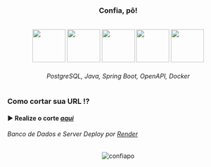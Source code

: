 <h3 align="center">Confia, pô!</h3>

<br>

<div align="center">

<img width="75px" height="75px" src="https://github.com/lucas-adm/one-challenge-springboot-forum/assets/118030896/963da4e2-d3ff-4de2-902c-14308618c84e">
<img width="75px" height="75px" src="https://github.com/lucas-adm/one-challenge-springboot-forum/assets/118030896/92fc976d-58fa-40b1-bf2e-6769f63831ad">
<img width="75px" height="75px" src="https://github.com/lucas-adm/one-challenge-springboot-hotel/assets/118030896/ba256dce-7970-404f-8ebc-93e482480e77">
<img width="75px" height="75px" src="https://cdn.jsdelivr.net/gh/devicons/devicon@latest/icons/openapi/openapi-original.svg" />
<img width="75px" height="75px" src="https://github.com/lucas-adm/one-challenge-springboot-hotel/assets/118030896/498fd551-bb05-4d22-8560-a14b3f1d076c">

###### *PostgreSQL, Java, Spring Boot, OpenAPI, Docker*

#

</div>

### Como cortar sua URL ⁉

#### ▶ Realize o corte *<a href="https://confiapo.onrender.com">aqui</a>*

###### Banco de Dados e Server Deploy por <a href="https://render.com">*Render*</a>

<div align="center">

![confiapo](https://github.com/user-attachments/assets/954271fd-72e3-4895-8014-56a74874c166)

</div>
